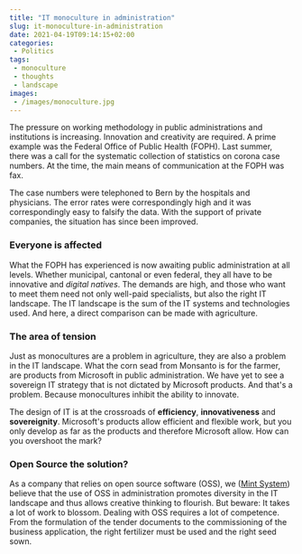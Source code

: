 ```yaml
---
title: "IT monoculture in administration"
slug: it-monoculture-in-administration
date: 2021-04-19T09:14:15+02:00
categories:
 - Politics
tags:
 - monoculture
 - thoughts
 - landscape
images:
 - /images/monoculture.jpg
---
```


The pressure on working methodology in public administrations and institutions is increasing. Innovation and creativity are required. A prime example was the Federal Office of Public Health (FOPH). Last summer, there was a call for the systematic collection of statistics on corona case numbers. At the time, the main means of communication at the FOPH was fax.
<!--more-->

The case numbers were telephoned to Bern by the hospitals and physicians. The error rates were correspondingly high and it was correspondingly easy to falsify the data. With the support of private companies, the situation has since been improved.

### Everyone is affected

What the FOPH has experienced is now awaiting public administration at all levels. Whether municipal, cantonal or even federal, they all have to be innovative and _digital natives_. The demands are high, and those who want to meet them need not only well-paid specialists, but also the right IT landscape. The IT landscape is the sum of the IT systems and technologies used. And here, a direct comparison can be made with agriculture.

### The area of tension

Just as monocultures are a problem in agriculture, they are also a problem in the IT landscape. What the corn sead from Monsanto is for the farmer, are products from Microsoft in public administration. We have yet to see a sovereign IT strategy that is not dictated by Microsoft products. And that's a problem. Because monocultures inhibit the ability to innovate.

The design of IT is at the crossroads of **efficiency**, **innovativeness** and **sovereignity**. Microsoft's products allow efficient and flexible work, but you only develop as far as the products and therefore Microsoft allow. How can you overshoot the mark?

### Open Source the solution?

As a company that relies on open source software (OSS), we ([Mint System](https://www.mint-system.ch/)) believe that the use of OSS in administration promotes diversity in the IT landscape and thus allows creative thinking to flourish. But beware: It takes a lot of work to blossom. Dealing with OSS requires a lot of competence. From the formulation of the tender documents to the commissioning of the business application, the right fertilizer must be used and the right seed sown.

